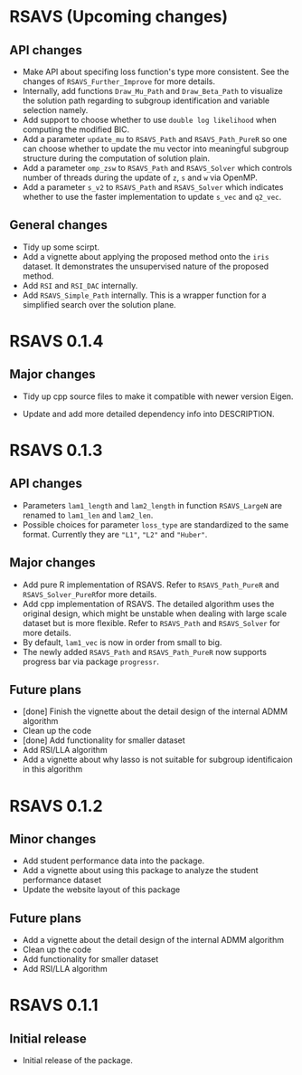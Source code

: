 # RSAVS (Upcoming changes)

## API changes

  - Make API about specifing loss function's type more consistent. See the changes of `RSAVS_Further_Improve` for more details.
  - Internally, add functions `Draw_Mu_Path` and `Draw_Beta_Path` to visualize the solution path regarding to subgroup identification and variable selection namely.
  - Add support to choose whether to use `double log likelihood` when computing the modified BIC.
  - Add a parameter `update_mu` to `RSAVS_Path` and `RSAVS_Path_PureR` so one can choose whether to update the mu vector into meaningful subgroup structure during the computation of solution plain.
  - Add a parameter `omp_zsw` to `RSAVS_Path` and `RSAVS_Solver` which controls number of threads during the update of `z`, `s` and `w` via OpenMP.
  - Add a parameter `s_v2` to `RSAVS_Path` and `RSAVS_Solver` which indicates whether to use the faster implementation to update `s_vec` and `q2_vec`.

## General changes
  - Tidy up some scirpt.
  - Add a vignette about applying the proposed method onto the `iris` dataset. It demonstrates the unsupervised nature of the proposed method.
  - Add `RSI` and `RSI_DAC` internally.
  - Add `RSAVS_Simple_Path` internally. This is a wrapper function for a simplified search over the solution plane.

# RSAVS 0.1.4

## Major changes

  - Tidy up cpp source files to make it compatible with newer version Eigen.

  - Update and add more detailed dependency info into DESCRIPTION.

# RSAVS 0.1.3

## API changes
  
  - Parameters `lam1_length` and `lam2_length` in function `RSAVS_LargeN` are renamed to `lam1_len` and `lam2_len`.
  - Possible choices for parameter `loss_type` are standardized to the same format. Currently they are `"L1"`, `"L2"` and `"Huber"`.

## Major changes

  - Add pure R implementation of RSAVS. Refer to `RSAVS_Path_PureR` and `RSAVS_Solver_PureR`for more details.
  - Add cpp implementation of RSAVS. The detailed algorithm uses the original design, which might be unstable when dealing with large scale dataset but is more flexible. Refer to `RSAVS_Path` and `RSAVS_Solver` for more details.
  - By default, `lam1_vec` is now in order from small to big.
  - The newly added `RSAVS_Path` and `RSAVS_Path_PureR` now supports progress bar via package `progressr`.

## Future plans

  - [done] Finish the vignette about the detail design of the internal ADMM algorithm
  - Clean up the code
  - [done] Add functionality for smaller dataset
  - Add RSI/LLA algorithm
  - Add a vignette about why lasso is not suitable for subgroup identificaion in this algorithm
  
# RSAVS 0.1.2

## Minor changes
  
  - Add student performance data into the package.
  - Add a vignette about using this package to analyze the student performance dataset
  - Update the website layout of this package
  
## Future plans

  - Add a vignette about the detail design of the internal ADMM algorithm
  - Clean up the code
  - Add functionality for smaller dataset
  - Add RSI/LLA algorithm


# RSAVS 0.1.1

## Initial release
   
  - Initial release of the package.
